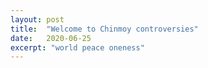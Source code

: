 ```yaml
---
layout: post
title:  "Welcome to Chinmoy controversies"
date:   2020-06-25
excerpt: "world peace oneness"
---
```


